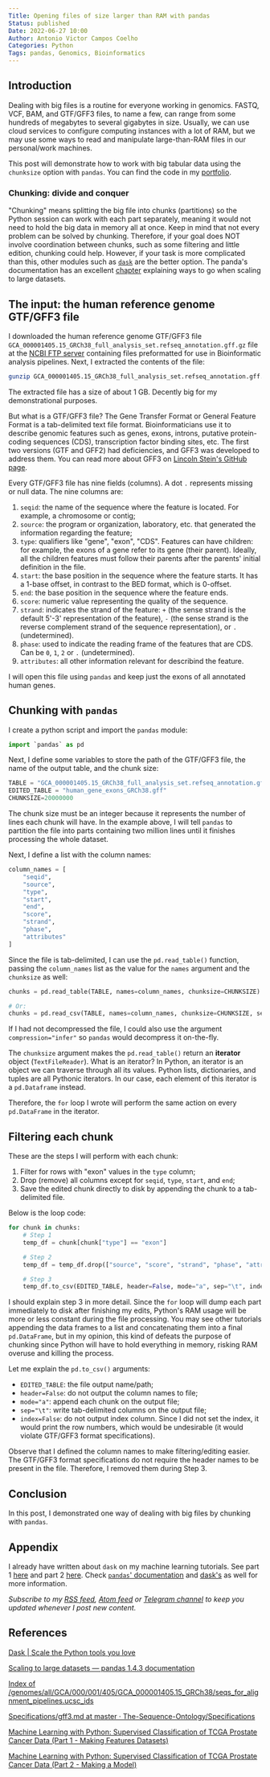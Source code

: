 ```yaml
---
Title: Opening files of size larger than RAM with pandas
Status: published
Date: 2022-06-27 10:00
Author: Antonio Victor Campos Coelho
Categories: Python
Tags: pandas, Genomics, Bioinformatics
---
```


## Introduction

Dealing with big files is a routine for everyone working in genomics. FASTQ, VCF, BAM, and GTF/GFF3 files, to name a few, can range from some hundreds of megabytes to several gigabytes in size. Usually, we can use cloud services to configure computing instances with a lot of RAM, but we may use some ways to read and manipulate large-than-RAM files in our personal/work machines.

This post will demonstrate how to work with big tabular data using the `chunksize` option with `pandas`. You can find the code in my [portfolio](https://github.com/antoniocampos13/portfolio/tree/master/Python/2022_06_27_Opening_files_of_size_larger_than_RAM_with_pandas).

### Chunking: divide and conquer

"Chunking" means splitting the big file into chunks (partitions) so the Python session can work with each part separately, meaning it would not need to hold the big data in memory all at once. Keep in mind that not every problem can be solved by chunking. Therefore, if your goal does NOT involve coordination between chunks, such as some filtering and little edition, chunking could help. However, if your task is more complicated than this, other modules such as [`dask`](https://www.dask.org/) are the better option. The panda's documentation has an excellent [chapter](https://`pandas`.pydata.org/docs/user_guide/scale.html#) explaining ways to go when scaling to large datasets.

## The input: the human reference genome GTF/GFF3 file

I downloaded the human reference genome GTF/GFF3 file `GCA_000001405.15_GRCh38_full_analysis_set.refseq_annotation.gff.gz` file at the [NCBI FTP server](https://ftp.ncbi.nlm.nih.gov/genomes/all/GCA/000/001/405/GCA_000001405.15_GRCh38/seqs_for_alignment_pipelines.ucsc_ids/) containing files preformatted for use in Bioinformatic analysis pipelines. Next, I extracted the contents of the file:

```bash
gunzip GCA_000001405.15_GRCh38_full_analysis_set.refseq_annotation.gff.gz
```

The extracted file has a size of about 1 GB. Decently big for my demonstrational purposes.

But what is a GTF/GFF3 file? The Gene Transfer Format or General Feature Format is a tab-delimited text file format. Bioinformaticians use it to describe genomic features such as genes, exons, introns, putative protein-coding sequences (CDS), transcription factor binding sites, etc. The first two versions (GTF and GFF2) had deficiencies, and GFF3 was developed to address them. You can read more about GFF3 on [Lincoln Stein's GitHub page](https://github.com/The-Sequence-Ontology/Specifications/blob/master/gff3.md).

Every GTF/GFF3 file has nine fields (columns). A dot `.` represents missing or null data. The nine columns are:

1. `seqid`: the name of the sequence where the feature is located. For example, a chromosome or contig;
2. `source`: the program or organization, laboratory, etc. that generated the information regarding the feature;
3. `type`: qualifiers like "gene", "exon", "CDS". Features can have children: for example, the exons of a gene refer to its gene (their parent). Ideally, all the children features must follow their parents after the parents' initial definition in the file.
4. `start`: the base position in the sequence where the feature starts. It has a 1-base offset, in contrast to the BED format, which is 0-offset.
5. `end`: the base position in the sequence where the feature ends.
6. `score`: numeric value representing the quality of the sequence.
7. `strand`: indicates the strand of the feature: `+` (the sense strand is the default 5'-3' representation of the feature), `-` (the sense strand is the reverse complement strand of the sequence representation), or `.` (undetermined).
8. `phase`: used to indicate the reading frame of the features that are CDS. Can be `0`, `1`, `2` or `.` (undetermined).
9. `attributes`: all other information relevant for describind the feature.

I will open this file using `pandas` and keep just the exons of all annotated human genes.

## Chunking with `pandas`

I create a python script and import the `pandas` module:

```python
import `pandas` as pd
```

Next, I define some variables to store the path of the GTF/GFF3 file, the name of the output table, and the chunk size:

```python
TABLE = "GCA_000001405.15_GRCh38_full_analysis_set.refseq_annotation.gff"
EDITED_TABLE = "human_gene_exons_GRCh38.gff"
CHUNKSIZE=20000000
```

The chunk size must be an integer because it represents the number of lines each chunk will have. In the example above, I will tell `pandas` to partition the file into parts containing two million lines until it finishes processing the whole dataset.

Next, I define a list with the column names:

```python
column_names = [
    "seqid",
    "source",
    "type",
    "start",
    "end",
    "score",
    "strand",
    "phase",
    "attributes"
]
```

Since the file is tab-delimited, I can use the `pd.read_table()` function, passing the `column_names` list as the value for the `names` argument and the `chunksize` as well:

```python
chunks = pd.read_table(TABLE, names=column_names, chunksize=CHUNKSIZE)

# Or:
chunks = pd.read_csv(TABLE, names=column_names, chunksize=CHUNKSIZE, sep="\t")
```

If I had not decompressed the file, I could also use the argument `compression="infer"` so `pandas` would decompress it on-the-fly.

The `chunksize` argument makes the `pd.read_table()` return an **iterator** object (`TextFileReader`). What is an iterator? In Python, an iterator is an object we can traverse through all its values. Python lists, dictionaries, and tuples are all Pythonic iterators. In our case, each element of this iterator is a `pd.Dataframe` instead.

Therefore, the `for` loop I wrote will perform the same action on every `pd.DataFrame` in the iterator.

## Filtering each chunk

These are the steps I will perform with each chunk:

1. Filter for rows with "exon" values in the `type` column;
2. Drop (remove) all columns except for `seqid`, `type`, `start`, and `end`;
3. Save the edited chunk directly to disk by appending the chunk to a tab-delimited file.

Below is the loop code:

```python
for chunk in chunks:
    # Step 1
    temp_df = chunk[chunk["type"] == "exon"]

    # Step 2
    temp_df = temp_df.drop(["source", "score", "strand", "phase", "attributes"])

    # Step 3
    temp_df.to_csv(EDITED_TABLE, header=False, mode="a", sep="\t", index=False)
```

I should explain step 3 in more detail. Since the `for` loop will dump each part immediately to disk after finishing my edits, Python's RAM usage will be more or less constant during the file processing. You may see other tutorials appending the data frames to a list and concatenating them into a final `pd.DataFrame`, but in my opinion, this kind of defeats the purpose of chunking since Python will have to hold everything in memory, risking RAM overuse and killing the process.

Let me explain the `pd.to_csv()` arguments:

- `EDITED_TABLE`: the file output name/path;
- `header=False`: do not output the column names to file;
- `mode="a"`: append each chunk on the output file;
- `sep="\t"`: write tab-delimited columns on the output file;
- `index=False`: do not output index column. Since I did not set the index, it would print the row numbers, which would be undesirable (it would violate GTF/GFF3 format specifications).

Observe that I defined the column names to make filtering/editing easier. The GTF/GFF3 format specifications do not require the header names to be present in the file. Therefore, I removed them during Step 3.

## Conclusion

In this post, I demonstrated one way of dealing with big files by chunking with `pandas`.

## Appendix

I already have written about `dask` on my machine learning tutorials. See part 1 [here](https://antoniocampos13.github.io/machine-learning-with-python-supervised-classification-of-tcga-prostate-cancer-data-part-1-making-features-datasets.html) and part 2 [here](https://antoniocampos13.github.io/machine-learning-with-python-supervised-classification-of-tcga-prostate-cancer-data-part-2-making-a-model.html). Check [`pandas`' documentation](https://pandas.pydata.org/docs/index.html) and [dask's](https://docs.dask.org/en/stable/) as well for more information.

*Subscribe to my [RSS feed](https://antoniocampos13.github.io/feeds/all.rss.xml), [Atom feed](https://antoniocampos13.github.io/feeds/all.atom.xml) or [Telegram channel](https://t.me/joinchat/AAAAAEYrNCLK80Fh1w8nAg) to keep you updated whenever I post new content.*

## References

[Dask | Scale the Python tools you love](https://www.dask.org/)

[Scaling to large datasets &#8212; pandas 1.4.3 documentation](https://pandas.pydata.org/docs/user_guide/scale.html#)

[Index of /genomes/all/GCA/000/001/405/GCA_000001405.15_GRCh38/seqs_for_alignment_pipelines.ucsc_ids](https://ftp.ncbi.nlm.nih.gov/genomes/all/GCA/000/001/405/GCA_000001405.15_GRCh38/seqs_for_alignment_pipelines.ucsc_ids/)

[Specifications/gff3.md at master · The-Sequence-Ontology/Specifications](https://github.com/The-Sequence-Ontology/Specifications/blob/master/gff3.md)

[Machine Learning with Python: Supervised Classification of TCGA Prostate Cancer Data (Part 1 - Making Features Datasets)](https://antoniocampos13.github.io/machine-learning-with-python-supervised-classification-of-tcga-prostate-cancer-data-part-1-making-features-datasets.html)

[Machine Learning with Python: Supervised Classification of TCGA Prostate Cancer Data (Part 2 - Making a Model)](https://antoniocampos13.github.io/machine-learning-with-python-supervised-classification-of-tcga-prostate-cancer-data-part-2-making-a-model.html)
